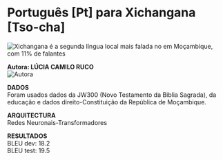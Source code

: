 # Português [Pt] para Xichangana [Tso-cha]
![Xichangana é a segunda língua local mais falada no em Moçambique, com 11% de falantes](https://user-images.githubusercontent.com/104870036/166584590-2c15f5bd-fa36-46bc-8553-8bd3cffda3ce.jpg)<br />

**Autora: LÚCIA CAMILO RUCO**<br />
![Autora](https://user-images.githubusercontent.com/104870036/166605057-d9cddca4-2ee4-4e8b-81d7-ae6d4d7bc910.jpg)


**DADOS<br />**
Foram usados dados da JW300 (Novo Testamento da Biblia Sagrada), da educação e dados direito-Constituição da República de Moçambique.

**ARQUITECTURA<br />**
Redes Neuronais-Transformadores

**RESULTADOS<br />**
 BLEU dev:   18.2<br />
 BLEU test:  19.5
